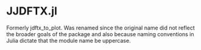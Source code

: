 # JJDFTX.jl

Formerly jdftx_to_plot. Was renamed since the original name did not reflect the broader goals of the package and also because naming conventions in Julia dictate that the module name be uppercase. 
